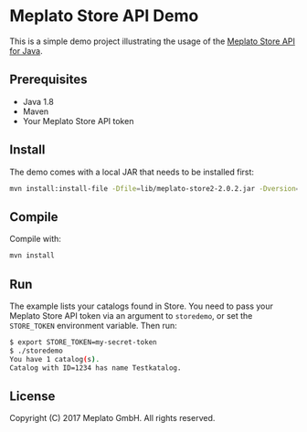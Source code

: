 # Meplato Store API Demo

This is a simple demo project illustrating the usage of the
[Meplato Store API for Java](https://github.com/meplato/store2-java-client).

## Prerequisites

* Java 1.8
* Maven
* Your Meplato Store API token

## Install

The demo comes with a local JAR that needs to be installed first:

```sh
mvn install:install-file -Dfile=lib/meplato-store2-2.0.2.jar -Dversion=2.0.2 -DgroupId=com.meplato -DartifactId=meplato-store2 -Dpackaging=jar
```

## Compile

Compile with:

```sh
mvn install
```

## Run

The example lists your catalogs found in Store. You need to pass
your Meplato Store API token via an argument to `storedemo`, or
set the `STORE_TOKEN` environment variable. Then run:

```sh
$ export STORE_TOKEN=my-secret-token
$ ./storedemo
You have 1 catalog(s).
Catalog with ID=1234 has name Testkatalog.
```

## License

Copyright (C) 2017 Meplato GmbH. All rights reserved.
